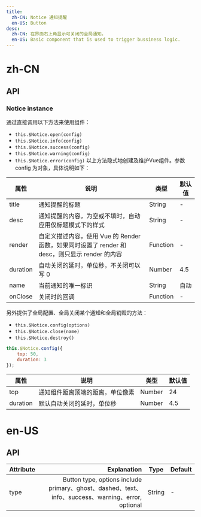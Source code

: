 ```yaml
---
title:
  zh-CN: Notice 通知提醒
  en-US: Button
desc:
  zh-CN: 在界面右上角显示可关闭的全局通知。
  en-US: Basic component that is used to trigger bussiness logic.
---
```



# zh-CN

## API

### Notice instance
通过直接调用以下方法来使用组件：

* `this.$Notice.open(config)`
* `this.$Notice.info(config)`
* `this.$Notice.success(config)`
* `this.$Notice.warning(config)`
* `this.$Notice.error(config)`
以上方法隐式地创建及维护Vue组件。参数 config 为对象，具体说明如下：


| 属性 |说明 |类型 |默认值 |
| --- |--- |--- |--- |
| title |通知提醒的标题 |String |- |
| desc |通知提醒的内容，为空或不填时，自动应用仅标题模式下的样式 |String |- |
| render |自定义描述内容，使用 Vue 的 Render 函数，如果同时设置了 render 和 desc，则只显示 render 的内容 |Function |- |
| duration |自动关闭的延时，单位秒，不关闭可以写 0 |Number |4.5 |
| name |当前通知的唯一标识 |String |自动 |
| onClose |关闭时的回调 |Function |- |

另外提供了全局配置、全局关闭某个通知和全局销毁的方法：

* `this.$Notice.config(options)`
* `this.$Notice.close(name)`
* `this.$Notice.destroy()`
```js
this.$Notice.config({
    top: 50,
    duration: 3
});
```

| 属性 |说明 |类型 |默认值 |
| --- |--- |--- |--- |
| top |通知组件距离顶端的距离，单位像素 |Number |24 |
| duration |默认自动关闭的延时，单位秒 |Number |4.5 |


# en-US

## API
| Attribute        | Explanation    |  Type  | Default|
| --------   | -----:   | ---- | ---- |
| type        | Button type, options include primary、ghost、dashed、text、info、success、warning、error, optional      |   String   | -|
